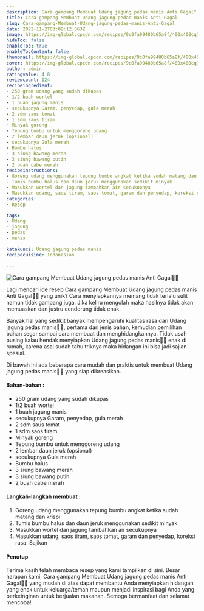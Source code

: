 ```yaml
---
description: Cara gampang Membuat Udang jagung pedas manis Anti Gagal"
title: Cara gampang Membuat Udang jagung pedas manis Anti Gagal
slug: Cara-gampang-Membuat-Udang-jagung-pedas-manis-Anti-Gagal
date: 2022-11-2T03:09:12.063Z
image: https://img-global.cpcdn.com/recipes/9c0fa99480b65a8f/400x400cq70/photo.jpg
hideToc: false
enableToc: true
enableTocContent: false
thumbnail: https://img-global.cpcdn.com/recipes/9c0fa99480b65a8f/400x400cq70/photo.jpg
cover: https://img-global.cpcdn.com/recipes/9c0fa99480b65a8f/400x400cq70/photo.jpg
author: admin
ratingvalue: 4.8
reviewcount: 124
recipeingredient:
- 250 gram udang yang sudah dikupas
- 1/2 buah wortel
- 1 buah jagung manis
- secukupnya Garam, penyedap, gula merah
- 2 sdm saus tomat
- 1 sdm saos tiram
- Minyak goreng
- Tepung bumbu untuk menggoreng udang
- 2 lembar daun jeruk (opsional)
- secukupnya Gula merah
- Bumbu halus
- 3 siung bawang merah
- 3 siung bawang putih
- 2 buah cabe merah
recipeinstructions:
- Goreng udang menggunakan tepung bumbu angkat ketika sudah matang dan krispi
- Tumis bumbu halus dan daun jeruk menggunakan sedikit minyak
- Masukkan wortel dan jagung tambahkan air secukupnya
- Masukkan udang, saos tiram, saos tomat, garam dan penyedap, koreksi rasa. Sajikan
categories:
- Resep

tags:
- Udang
- jagung
- pedas
- manis

katakunci: Udang jagung pedas manis
recipecuisine: Indonesian

---
```


![Cara gampang Membuat Udang jagung pedas manis Anti Gagal👩‍🍳](https://img-global.cpcdn.com/recipes/9c0fa99480b65a8f/400x400cq70/photo.jpg)

Lagi mencari ide resep Cara gampang Membuat Udang jagung pedas manis Anti Gagal👩‍🍳 yang unik? Cara menyiapkannya memang tidak terlalu sulit namun tidak gampang juga. Jika keliru mengolah maka hasilnya tidak akan memuaskan dan justru cenderung tidak enak.

Banyak hal yang sedikit banyak mempengaruhi kualitas rasa dari Udang jagung pedas manis👩‍🍳, pertama dari jenis bahan, kemudian pemilihan bahan segar sampai cara membuat dan menghidangkannya. Tidak usah pusing kalau hendak menyiapkan Udang jagung pedas manis👩‍🍳 enak di rumah, karena asal sudah tahu triknya maka hidangan ini bisa jadi sajian spesial.

Di bawah ini ada beberapa cara mudah dan praktis untuk membuat Udang jagung pedas manis👩‍🍳 yang siap dikreasikan.

<!--inarticleads1-->

#### Bahan-bahan :

- 250 gram udang yang sudah dikupas
- 1/2 buah wortel
- 1 buah jagung manis
- secukupnya Garam, penyedap, gula merah
- 2 sdm saus tomat
- 1 sdm saos tiram
- Minyak goreng
- Tepung bumbu untuk menggoreng udang
- 2 lembar daun jeruk (opsional)
- secukupnya Gula merah
- Bumbu halus
- 3 siung bawang merah
- 3 siung bawang putih
- 2 buah cabe merah

<!--inarticleads2-->

#### Langkah-langkah membuat :

1. Goreng udang menggunakan tepung bumbu angkat ketika sudah matang dan krispi
1. Tumis bumbu halus dan daun jeruk menggunakan sedikit minyak
1. Masukkan wortel dan jagung tambahkan air secukupnya
1. Masukkan udang, saos tiram, saos tomat, garam dan penyedap, koreksi rasa. Sajikan

#### Penutup

Terima kasih telah membaca resep yang kami tampilkan di sini. Besar harapan kami, Cara gampang Membuat Udang jagung pedas manis Anti Gagal👩‍🍳 yang mudah di atas dapat membantu Anda menyiapkan hidangan yang enak untuk keluarga/teman maupun menjadi inspirasi bagi Anda yang berkeinginan untuk berjualan makanan. Semoga bermanfaat dan selamat mencoba!